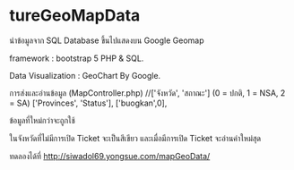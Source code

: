 # tureGeoMapData
นำข้อมูลจาก SQL Database ขึ้นไปแสดงบน Google Geomap 

framework : bootstrap 5
PHP & SQL.


Data Visualization : GeoChart By Google.


การส่งและอ่านข้อมูล (MapController.php)
//['จังหวัด', 'สถาณะ'] (0 = ปกติ, 1 = NSA, 2 = SA)
['Provinces', 'Status'],
['buogkan',0],

ข้อมูลที่ใหม่กว่าจะถูกใช้


ในจังหวัดที่ไม่มีการเปิด Ticket จะเป็นสีเขียว
และเมื่อมีการเปิด Ticket จะอ่านค่าใหม่สุด

ทดลองได้ที่ http://siwadol69.yongsue.com/mapGeoData/
